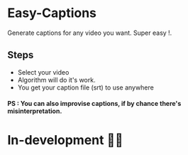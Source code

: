 # Easy-Captions
Generate captions for any video you want. Super easy !.

## Steps 
* Select your video
* Algorithm will do it's work.
* You get your caption file (srt) to use anywhere

#### PS : You can also improvise captions, if by chance there's misinterpretation.

# In-development 🧑‍🍳
